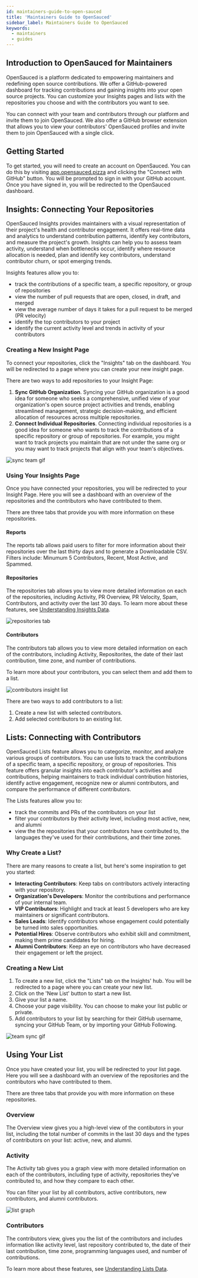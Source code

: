 ```yaml
---
id: maintainers-guide-to-open-sauced
title: 'Maintainers Guide to OpenSauced'
sidebar_label: Maintainers Guide to OpenSauced
keywords:
  - maintainers
  - guides
---
```


## Introduction to OpenSauced for Maintainers
OpenSauced is a platform dedicated to empowering maintainers and redefining open source contributions. We offer a GitHub-powered dashboard for tracking contributions and gaining insights into your open source projects. You can customize your Insights pages and lists with the repositories you choose and with the contributors you want to see. 

You can connect with your team and contributors through our platform and invite them to join OpenSauced. We also offer a GitHub browser extension that allows you to view your contributors' OpenSauced profiles and invite them to join OpenSauced with a single click.

## Getting Started
To get started, you will need to create an account on OpenSauced. You can do this by visiting [app.opensauced.pizza](https://app.opensauced.pizza) and clicking the "Connect with GitHub" button. You will be prompted to sign in with your GitHub account. Once you have signed in, you will be redirected to the OpenSauced dashboard.

## Insights: Connecting Your Repositories
OpenSauced Insights provides maintainers with a visual representation of their project's health and contributor engagement. It offers real-time data and analytics to understand contribution patterns, identify key contributors, and measure the project's growth. Insights can help you to assess team activity, understand when bottlenecks occur, identify where resource allocation is needed, plan and identify key contributors, understand contributor churn, or spot emerging trends.

Insights features allow you to:
- track the contributions of a specific team, a specific repository, or group of repositories
- view the number of pull requests that are open, closed, in draft, and merged
- view the average number of days it takes for a pull request to be merged (PR velocity)
- identify the top contributors to your project
- identify the current activity level and trends in activity of your contributors


### Creating a New Insight Page
To connect your repositories, click the "Insights" tab on the dashboard. You will be redirected to a page where you can create your new insight page.

There are two ways to add repositories to your Insight Page:
1. **Sync GitHub Organization**. Syncing your GitHub organization is a good idea for someone who seeks a comprehensive, unified view of your organization's open source project activities and trends, enabling streamlined management, strategic decision-making, and efficient allocation of resources across multiple repositories.
2. **Connect Individual Repositories**. Connecting individual repositories is a good idea for someone who wants to track the contributions of a specific repository or group of repositories. For example, you might want to track projects you maintain that are not under the same org or you may want to track projects that align with your team's objectives. 

![sync team gif](../../static/img/team-sync-insights.gif)

### Using Your Insights Page
Once you have connected your repositories, you will be redirected to your Insight Page. Here you will see a dashboard with an overview  of the repositories and the contributors who have contributed to them. 

There are three tabs that provide you with more information on these repositories.

#### Reports
The reports tab allows paid users to filter for more information about their repositories over the last thirty days and to generate a Downloadable CSV. Filters include: Minumum 5 Contributors, Recent, Most Active, and Spammed.

#### Repositories
The repositories tab allows you to view more detailed information on each of the repositories, including Activity, PR Overview, PR Velocity, Spam, Contributors, and activity over the last 30 days. To learn more about these features, see [Understanding Insights Data](#understanding-insights-data).

![repositories tab](../../static/img/repos-insights.png)

#### Contributors
The contributors tab allows you to view more detailed information on each of the contributors, including Activity, Repositorites, the date of their last contribution, time zone, and number of contributions. 

To learn more about your contributors, you can select them and add them to a list. 

![contributors insight list](../../static/img/contributors-insights.png)

There are two ways to add contributors to a list:
1. Create a new list with selected contributors.
2. Add selected contributors to an existing list.

## Lists: Connecting with Contributors
OpenSauced Lists feature allows you to categorize, monitor, and analyze various groups of contributors. You can use lists to track the contributions of a specific team, a specific repository, or group of repositories. This feature offers granular insights into each contributor's activities and contributions, helping maintainers to track individual contribution histories, identify active engagement, recognize new or alumni contributors, and compare the performance of different contributors.

The Lists features allow you to:
- track the commits and PRs of the contributors on your list
- filter your contributors by their activity level, including most active, new, and alumni
- view the the repositories that your contributors have contributed to, the languages they've used for their contributions, and their time zones.

### Why Create a List?
There are many reasons to create a list, but here's some inspiration to get you started:
- **Interacting Contributors**: Keep tabs on contributors actively interacting with your repository.
- **Organization's Developers**: Monitor the contributions and performance of your internal team.
- **VIP Contributors**: Highlight and track at least 5 developers who are key maintainers or significant contributors.
- **Sales Leads**: Identify contributors whose engagement could potentially be turned into sales opportunities.
- **Potential Hires**: Observe contributors who exhibit skill and commitment, making them prime candidates for hiring.
- **Alumni Contributors**: Keep an eye on contributors who have decreased their engagement or left the project.

### Creating a New List
1. To create a new list, click the "Lists" tab on the Insights' hub. You will be redirected to a page where you can create your new list.
2. Click on the 'New List' button to start a new list.
3. Give your list a name.
4. Choose your page visibility. You can choose to make your list public or private.
4. Add contributors to your list by searching for their GitHub username, syncing your GitHub Team, or by importing your GitHub Following. 

![team sync gif](../../static/img/team-sync.gif)

## Using Your List
Once you have created your list, you will be redirected to your list page. Here you will see a dashboard with an overview  of the repositories and the contributors who have contributed to them. 

There are three tabs that provide you with more information on these repositories.

### Overview
The Overview view gives you a high-level view of the contibutors in your list, including the total number of commits in the last 30 days and the types of contributors on your list: active, new, and alumni.

### Activity
The Activity tab gives you a graph view with more detailed information on each of the contributors, including type of activity, repositories they've contributed to, and how they compare to each other. 

You can filter your list by all contributors, active contributors, new contributors, and alumni contributors.

![list graph](../../static/img/list-graph.png)

### Contributors
The contributors view, gives you the list of the contributors and includes information like activity level, last repository contributed to, the date of their last contribution, time zone, programming languages used, and number of contributions.

 To learn more about these features, see [Understanding Lists Data](#understanding-lists-data).
